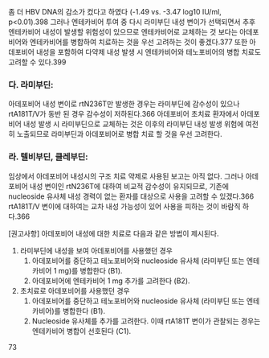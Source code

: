 좀 더 HBV DNA의 감소가 컸다고 하였다 (-1.49 vs. -3.47 log10 IU/ml, p<0.01).398 그러나 엔테카비어 투여 중 다시 라미부딘 내성 변이가 선택되면서 추후 엔테카비어 내성이 발생할 위험성이 있으므로 엔테카비어로 교체하는 것 보다는 아데포비어와 엔테카비어를 병합하여 치료하는 것을 우선 고려하는 것이 좋겠다.377 또한 아데포비어 내성을 포함하여 다약제 내성 발생 시 엔테카비어와 테노포비어의 병합 치료도 고려할 수 있다.399

### 다. 라미부딘:
아데포비어 내성 변이로 rtN236T만 발생한 경우는 라미부딘에 감수성이 있으나 rtA181T/V가 동반 된 경우 감수성이 저하된다.366 아데포비어 초치료 환자에서 아데포비어 내성 발생 시 라미부딘으로 교체하는 것은 이후의 라미부딘 내성 발생 위험에 여전히 노출되므로 라미부딘과 아데포비어로 병합 치료 할 것을 우선 고려한다.

### 라. 텔비부딘, 클레부딘:
임상에서 아데포비어 내성시의 구조 치료 약제로 사용된 보고는 아직 없다. 그러나 아데포비어 내성 변이인 rtN236T에 대하여 비교적 감수성이 유지되므로, 기존에 nucleoside 유사체 내성 경력이 없는 환자를 대상으로 사용을 고려할 수 있겠다.366 rtA181T/V 변이에 대하여는 교차 내성 가능성이 있어 사용을 피하는 것이 바람직 하다.366

[권고사항]
아데포비어 내성에 대한 치료로 다음과 같은 방법이 제시된다.

1.  라미부딘에 내성을 보여 아데포비어를 사용했던 경우
    1)  아데포비어를 중단하고 테노포비어와 nucleoside 유사체 (라미부딘 또는 엔테카비어 1 mg)를 병합한다 (B1).
    2)  아데포비어에 엔테카비어 1 mg 추가를 고려한다 (B2).
2.  초치료로 아데포비어를 사용했던 경우
    1)  아데포비어를 중단하고 테노포비어와 nucleoside 유사체 (라미부딘 또는 엔테카비어)를 병합한다 (B1).
    2)  Nucleoside 유사체를 추가를 고려한다. 이때 rtA181T 변이가 관찰되는 경우는 엔테카비어 병합이 선호된다 (C1).

<PAGE>73